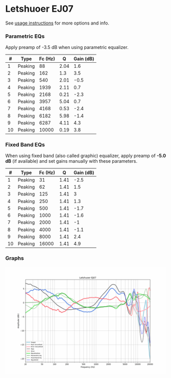 # Letshuoer EJ07
See [usage instructions](https://github.com/jaakkopasanen/AutoEq#usage) for more options and info.

### Parametric EQs
Apply preamp of -3.5 dB when using parametric equalizer.

|   # | Type    |   Fc (Hz) |    Q |   Gain (dB) |
|-----|---------|-----------|------|-------------|
|   1 | Peaking |        88 | 2.04 |         1.6 |
|   2 | Peaking |       162 | 1.3  |         3.5 |
|   3 | Peaking |       540 | 2.01 |        -0.5 |
|   4 | Peaking |      1939 | 2.11 |         0.7 |
|   5 | Peaking |      2168 | 0.21 |        -2.3 |
|   6 | Peaking |      3957 | 5.04 |         0.7 |
|   7 | Peaking |      4168 | 0.53 |        -2.4 |
|   8 | Peaking |      6182 | 5.98 |        -1.4 |
|   9 | Peaking |      6287 | 4.11 |         4.3 |
|  10 | Peaking |     10000 | 0.19 |         3.8 |

### Fixed Band EQs
When using fixed band (also called graphic) equalizer, apply preamp of **-5.0 dB** (if available) and set gains manually with these parameters.

|   # | Type    |   Fc (Hz) |    Q |   Gain (dB) |
|-----|---------|-----------|------|-------------|
|   1 | Peaking |        31 | 1.41 |        -2.5 |
|   2 | Peaking |        62 | 1.41 |         1.5 |
|   3 | Peaking |       125 | 1.41 |         3   |
|   4 | Peaking |       250 | 1.41 |         1.3 |
|   5 | Peaking |       500 | 1.41 |        -1.7 |
|   6 | Peaking |      1000 | 1.41 |        -1.6 |
|   7 | Peaking |      2000 | 1.41 |        -1   |
|   8 | Peaking |      4000 | 1.41 |        -1.1 |
|   9 | Peaking |      8000 | 1.41 |         2.4 |
|  10 | Peaking |     16000 | 1.41 |         4.9 |

### Graphs
![](./Letshuoer%20EJ07.png)
